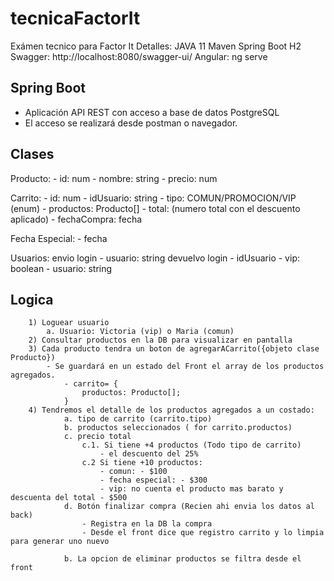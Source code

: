# tecnicaFactorIt
Exámen tecnico para Factor It
Detalles:
JAVA 11 
Maven 
Spring Boot 
H2
Swagger: http://localhost:8080/swagger-ui/
Angular: ng serve

## Spring Boot
- Aplicación API REST con acceso a base de datos PostgreSQL
- El acceso se realizará desde postman o navegador.


## Clases

Producto:
    - id: num
    - nombre: string
    - precio: num

Carrito: 
    - id: num
    - idUsuario: string 
    - tipo: COMUN/PROMOCION/VIP (enum)
    - productos: Producto[]
    - total: (numero total con el descuento aplicado)
    - fechaCompra: fecha

Fecha Especial:
    - fecha 

Usuarios:
    envio login
    - usuario: string
    devuelvo login
    - idUsuario
    - vip: boolean
    - usuario: string

## Logica

        1) Loguear usuario
            a. Usuario: Victoria (vip) o Maria (comun)
        2) Consultar productos en la DB para visualizar en pantalla
        3) Cada producto tendra un boton de agregarACarrito({objeto clase Producto})
            - Se guardará en un estado del Front el array de los productos agregados.
                - carrito= {
                    productos: Producto[]; 
                } 
        4) Tendremos el detalle de los productos agregados a un costado:
                a. tipo de carrito (carrito.tipo)
                b. productos seleccionados ( for carrito.productos)
                c. precio total  
                    c.1. Si tiene +4 productos (Todo tipo de carrito)
                        - el descuento del 25%
                    c.2 Si tiene +10 productos:
                        - comun: - $100
                        - fecha especial: - $300
                        - vip: no cuenta el producto mas barato y descuenta del total - $500
                d. Botón finalizar compra (Recien ahi envia los datos al back)
                    - Registra en la DB la compra
                    - Desde el front dice que registro carrito y lo limpia para generar uno nuevo

                b. La opcion de eliminar productos se filtra desde el front


